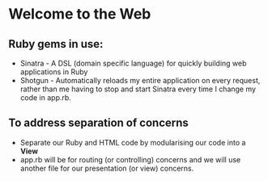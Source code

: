 # Welcome to the Web

## Ruby gems in use:
* Sinatra - A DSL (domain specific language) for quickly building web applications in Ruby
* Shotgun - Automatically reloads my entire application on every request, rather than me having to stop and start Sinatra every time I change my code in app.rb.


## To address **separation of concerns**
* Separate our Ruby and HTML code by modularising our code into a **View**
* app.rb will be for routing (or controlling) concerns and we will use another file for our presentation (or view) concerns.
